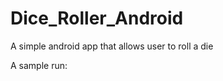 # Dice_Roller_Android
A simple android app that allows user to roll a die

A sample run:














